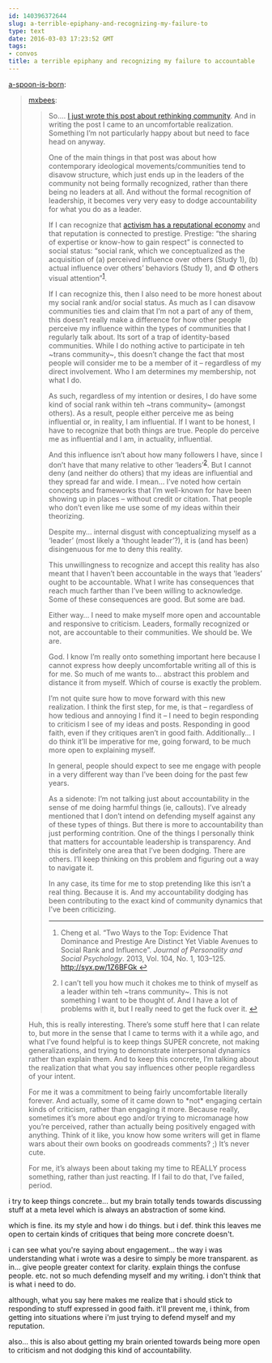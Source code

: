 ```yaml
---
id: 140396372644
slug: a-terrible-epiphany-and-recognizing-my-failure-to
type: text
date: 2016-03-03 17:23:52 GMT
tags:
- convos
title: a terrible epiphany and recognizing my failure to accountable
---
```

<p><a class="tumblr_blog" href="http://a-spoon-is-born.tumblr.com/post/140395518528">a-spoon-is-born</a>:</p>
<blockquote>
<p><a class="tumblr_blog" href="http://mxbees.tumblr.com/post/140394777369">mxbees</a>:</p>
<blockquote>
<p><p>So…. <a href="http://syx.pw/21K0vx9">I just wrote this post about rethinking community</a>. And in writing the post I came to an uncomfortable realization. Something I’m not particularly happy about but need to face head on anyway.</p>

<p>One of the main things in that post was about how contemporary ideological movements/communities tend to disavow structure, which just ends up in the leaders of the community not being formally recognized, rather than there being no leaders at all. And without the formal recognition of leadership, it becomes very very easy to dodge accountability for what you do as a leader.</p>

<p>If I can recognize that <a href="http://syx.pw/1P0Ogbi">activism has a reputational economy</a> and that reputation is connected to prestige. Prestige: “the sharing of expertise or know-how to gain respect” is connected to social status: “social rank, which we conceptualized as the acquisition of (a) perceived influence over others (Study 1), (b) actual influence over others’ behaviors (Study 1), and © others visual attention”<sup id="fnref:p140394777369-cheng"><a href="#fn:p140394777369-cheng" rel="footnote">1</a></sup>.</p>

<p>If I can recognize this, then I also need to be more honest about my social rank and/or social status. As much as I can disavow communities ties and claim that I’m not a part of any of them, this doesn’t really make a difference for how other people perceive my influence within the types of communities that I regularly talk about. Its sort of a trap of identity-based communities. While I do nothing active to participate in teh ~trans community~, this doesn’t change the fact that most people will consider me to be a member of it – regardless of my direct involvement. Who I am determines my membership, not what I do.</p>

<p>As such, regardless of my intention or desires, I do have some kind of social rank within teh ~trans community~ (amongst others). As a result, people either perceive me as being influential or, in reality, I am influential. If I want to be honest, I have to recognize that both things are true. People do perceive me as influential and I am, in actuality, influential.</p>

<p>And this influence isn’t about how many followers I have, since I don’t have that many relative to other ‘leaders’<sup id="fnref:p140394777369-gag"><a href="#fn:p140394777369-gag" rel="footnote">2</a></sup>. But I cannot deny (and neither do others) that my ideas are influential and they spread far and wide. I mean… I’ve noted how certain concepts and frameworks that I’m well-known for have been showing up in places – without credit or citation. That people who don’t even like me use some of my ideas within their theorizing.</p>

<p>Despite my… internal disgust with conceptualizing myself as a ‘leader’ (most likely a ‘thought leader’?), it is (and has been) disingenuous for me to deny this reality.</p>

<p>This unwillingness to recognize and accept this reality has also meant that I haven’t been accountable in the ways that 'leaders’ ought to be accountable. What I write has consequences that reach much farther than I’ve been willing to acknowledge. Some of these consequences are good. But some are bad.</p>

<p>Either way… I need to make myself more open and accountable and responsive to criticism. Leaders, formally recognized or not, are accountable to their communities. We should be. We are.</p>

<p>God. I know I’m really onto something important here because I cannot express how deeply uncomfortable writing all of this is for me. So much of me wants to… abstract this problem and distance it from myself. Which of course is exactly the problem.</p>

<p>I’m not quite sure how to move forward with this new realization. I think the first step, for me, is that – regardless of how tedious and annoying I find it – I need to begin responding to criticism I see of my ideas and posts. Responding in good faith, even if they critiques aren’t in good faith. Additionally… I do think it’ll be imperative for me, going forward, to be much more open to explaining myself.</p>

<p>In general, people should expect to see me engage with people in a very different way than I’ve been doing for the past few years.</p>

<p>As a sidenote: I’m not talking just about accountability in the sense of me doing harmful things (ie, callouts). I’ve already mentioned that I don’t intend on defending myself against any of these types of things. But there is more to accountability than just performing contrition. One of the things I personally think that matters for accountable leadership is transparency. And this is definitely one area that I’ve been dodging. There are others. I’ll keep thinking on this problem and figuring out a way to navigate it.</p>

<p>In any case, its time for me to stop pretending like this isn’t a real thing. Because it is. And my accountability dodging has been contributing to the exact kind of community dynamics that I’ve been criticizing.</p>

<div class="footnotes">
<hr><ol><li id="fn:p140394777369-cheng">
<p>Cheng et al. “Two Ways to the Top: Evidence That Dominance and Prestige Are Distinct Yet Viable Avenues to Social Rank and Influence”. <em>Journal of Personality and Social Psychology</em>. 2013, Vol. 104, No. 1, 103–125. <a href="http://syx.pw/1Z6BFGk%C2%A0">http://syx.pw/1Z6BFGk </a><a href="#fnref:p140394777369-cheng" rev="footnote">↩</a></p>
</li>

<li id="fn:p140394777369-gag">
<p>I can’t tell you how much it chokes me to think of myself as a leader within teh ~trans community~. This is not something I want to be thought of. And I have a lot of problems with it, but I really need to get the fuck over it. <a href="#fnref:p140394777369-gag" rev="footnote">↩</a></p>
</li>

</ol></div></p>
</blockquote>
<p>Huh, this is really interesting. There’s some stuff here that I can relate to, but more in the sense that I came to terms with it a while ago, and what I’ve found helpful is to keep things SUPER concrete, not making generalizations, and trying to demonstrate interpersonal dynamics rather than explain them. And to keep this concrete, I’m talking about the realization that what you say influences other people regardless of your intent.<br></p>

<p>For me it was a commitment to being fairly uncomfortable literally forever. And actually, some of it came down to *not* engaging certain kinds of criticism, rather than engaging it more. Because really, sometimes it’s more about ego and/or trying to micromanage how you’re perceived, rather than actually being positively engaged with anything. Think of it like, you know how some writers will get in flame wars about their own books on goodreads comments? ;) It’s never cute.</p>

<p>For me, it’s always been about taking my time to REALLY process something, rather than just reacting. If I fail to do that, I’ve failed, period. <br></p>
</blockquote>

i try to keep things concrete... but my brain totally tends towards discussing stuff at a meta level which is always an abstraction of some kind.

which is fine. its my style and how i do things. but i def. think this leaves me open to certain kinds of critiques that being more concrete doesn't. 

i can see what you're saying about engagement... the way i was understanding what i wrote was a desire to simply be more transparent. as in... give people greater context for clarity. explain things the confuse people. etc. not so much defending myself and my writing. i don't think that is what i need to do.

although, what you say here makes me realize that i should stick to responding to stuff expressed in good faith. it'll prevent me, i think, from getting into situations where i'm just trying to defend myself and my reputation.

also... this is also about getting my brain oriented towards being more open to criticism and not dodging this kind of accountability.